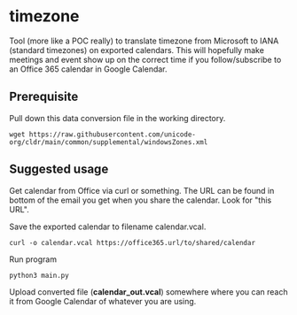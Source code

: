 # timezone
Tool (more like a POC really) to translate timezone from Microsoft to IANA (standard timezones) on exported calendars.
This will hopefully make meetings and event show up on the correct time if you follow/subscribe to an Office 365 calendar in Google Calendar.

## Prerequisite
Pull down this data conversion file in the working directory.
```
wget https://raw.githubusercontent.com/unicode-org/cldr/main/common/supplemental/windowsZones.xml
```

## Suggested usage
Get calendar from Office via curl or something. The URL can be found in bottom of the email you get when you share the calendar. Look for "this URL". 

Save the exported calendar to filename calendar.vcal.

```
curl -o calendar.vcal https://office365.url/to/shared/calendar
```

Run program
```
python3 main.py
```

Upload converted file (**calendar_out.vcal**) somewhere where you can reach it from Google Calendar of whatever you are using.
